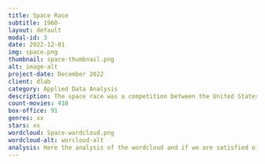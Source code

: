 ```yaml
---
title: Space Race
subtitle: 1960-
layout: default
modal-id: 3
date: 2022-12-01
img: space.png
thumbnail: space-thumbnail.png
alt: image-alt
project-date: December 2022
client: dlab
category: Applied Data Analysis
description: The space race was a competition between the United States and the Soviet Union to explore and advance in the field of space exploration during the Cold War. The race began in the late 1950s and peaked in the 1960s, with both countries launching numerous spacecraft and sending astronauts into space. In 1961, the Soviet Union achieved a major milestone when Yuri Gagarin became the first human to orbit the Earth. The United States responded by launching the Apollo program, which ultimately succeeded in landing astronauts on the moon in 1969. The space race had significant implications for science and technology, as it spurred the development of new technologies and materials that have had a lasting impact. It also had political and cultural significance, as it became a symbol of the technological and ideological competition between the two superpowers.
count-movies: 410
box-office: 91
genres: xx
stars: xx
wordcloud: Space-wordcloud.png
wordcloud-alt: worcloud-alt
analysis: Here the analysis of the wordcloud and if we are satisfied of the classification.
---
```

